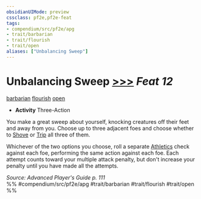 ```yaml
---
obsidianUIMode: preview
cssclass: pf2e,pf2e-feat
tags:
- compendium/src/pf2e/apg
- trait/barbarian
- trait/flourish
- trait/open
aliases: ["Unbalancing Sweep"]
---
```

# Unbalancing Sweep  [>>>](rules/core-rulebook/chapter-9-playing-the-game.md#Actions "Three-Action") *Feat 12*  
[barbarian](rules/traits/barbarian.md "Barbarian Class Trait")  [flourish](rules/traits/flourish.md "Flourish Combat Trait")  [open](rules/traits/open.md "Open Combat Trait")  

- **Activity** Three-Action

You make a great sweep about yourself, knocking creatures off their feet and away from you. Choose up to three adjacent foes and choose whether to [Shove](rules/actions/shove.md) or [Trip](rules/actions/trip.md) all three of them.

Whichever of the two options you choose, roll a separate [Athletics](compendium/skills.md#Athletics) check against each foe, performing the same action against each foe. Each attempt counts toward your multiple attack penalty, but don't increase your penalty until you have made all the attempts.

*Source: Advanced Player's Guide p. 111*  
%% #compendium/src/pf2e/apg #trait/barbarian #trait/flourish #trait/open %%